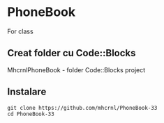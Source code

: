 PhoneBook
=========

For class 
## Creat folder cu Code::Blocks
MhcrnlPhoneBook - folder Code::Blocks project

## Instalare
```
git clone https://github.com/mhcrnl/PhoneBook-33
cd PhoneBook-33
```